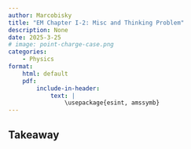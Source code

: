 ```yaml
---
author: Marcobisky
title: "EM Chapter I-2: Misc and Thinking Problem"
description: None
date: 2025-3-25
# image: point-charge-case.png
categories:
    - Physics
format: 
    html: default
    pdf:
        include-in-header:
            text: |
                \usepackage{esint, amssymb}
---
```


## Takeaway


